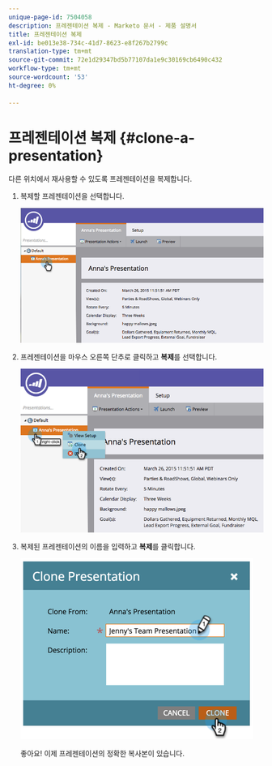 ```yaml
---
unique-page-id: 7504058
description: 프레젠테이션 복제 - Marketo 문서 - 제품 설명서
title: 프레젠테이션 복제
exl-id: be013e38-734c-41d7-8623-e8f267b2799c
translation-type: tm+mt
source-git-commit: 72e1d29347bd5b77107da1e9c30169cb6490c432
workflow-type: tm+mt
source-wordcount: '53'
ht-degree: 0%

---
```


# 프레젠테이션 복제 {#clone-a-presentation}

다른 위치에서 재사용할 수 있도록 프레젠테이션을 복제합니다.

1. 복제할 프레젠테이션을 선택합니다.

   ![](assets/image2015-3-26-12-3a22-3a6.png)

1. 프레젠테이션을 마우스 오른쪽 단추로 클릭하고 **복제**&#x200B;를 선택합니다.

   ![](assets/image2015-3-26-12-3a22-3a47.png)

1. 복제된 프레젠테이션의 이름을 입력하고 **복제**&#x200B;를 클릭합니다.

   ![](assets/image2015-3-20-16-3a14-3a44.png)

   좋아요! 이제 프레젠테이션의 정확한 복사본이 있습니다.
